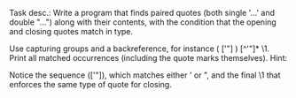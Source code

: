 Task desc.:
Write a program that finds paired quotes (both single '...' and double "...") along with their contents, with the condition that the opening and closing quotes match in type.

Use capturing groups and a backreference, for instance ( ['"] ) [^'"]* \1.
Print all matched occurrences (including the quote marks themselves).
Hint:

Notice the sequence (['"]), which matches either ' or ", and the final \\1 that enforces the same type of quote for closing.
